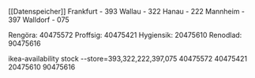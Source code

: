 [[Datenspeicher]]
Frankfurt - 393
Wallau - 322
Hanau - 222
Mannheim - 397
Walldorf - 075

Rengöra: 40475572
Proffsig: 40475421
Hygiensik: 20475610
Renodlad: 90475616

ikea-availability stock --store=393,322,222,397,075 40475572 40475421 20475610 90475616
